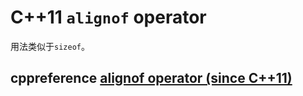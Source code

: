 # C++11 `alignof` operator 

用法类似于`sizeof`。

## cppreference [alignof operator (since C++11)](https://en.cppreference.com/w/cpp/language/alignof)

